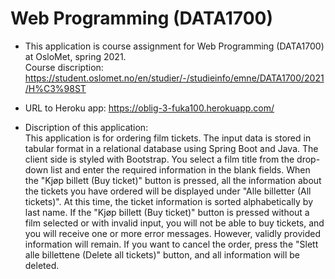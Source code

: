 Web Programming (DATA1700)
=======

- This application is course assignment for Web Programming (DATA1700) at OsloMet, spring 2021. <br>
  Course discription: https://student.oslomet.no/en/studier/-/studieinfo/emne/DATA1700/2021/H%C3%98ST


- URL to Heroku app: https://oblig-3-fuka100.herokuapp.com/


- Discription of this application: <br>
This application is for ordering film tickets.
The input data is stored in tabular format in a relational database using Spring Boot and Java.
The client side is styled with Bootstrap.
You select a film title from the drop-down list and enter the required information in the blank fields.
When the "Kjøp billett (Buy ticket)" button is pressed, all the information about the tickets 
you have ordered will be displayed under "Alle billetter (All tickets)".
At this time, the ticket information is sorted alphabetically by last name.
If the "Kjøp billett (Buy ticket)" button is pressed without a film selected or with invalid input, 
you will not be able to buy tickets, and you will receive one or more error messages.
However, validly provided information will remain.
If you want to cancel the order, press the "Slett alle billettene (Delete all tickets)" button, and all information will be deleted.
